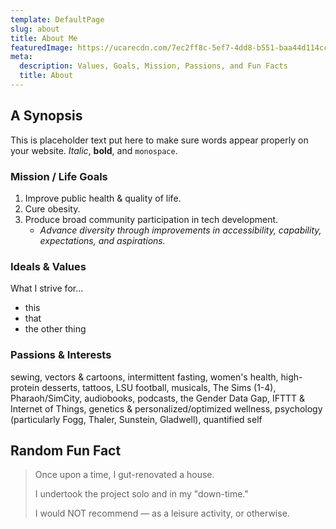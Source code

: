 ```yaml
---
template: DefaultPage
slug: about
title: About Me
featuredImage: https://ucarecdn.com/7ec2ff8c-5ef7-4dd8-b551-baa44d114cc3/
meta:
  description: Values, Goals, Mission, Passions, and Fun Facts
  title: About
---
```


## A Synopsis

This is placeholder text put here to make sure words appear properly on your website. _Italic_, **bold**, and `monospace`.

### Mission / Life Goals

1. Improve public health & quality of life.
1. Cure obesity.
1. Produce broad community participation in tech development.
    - _Advance diversity through improvements in accessibility, capability, expectations, and aspirations._

### Ideals & Values

What I strive for...
- this
- that
- the other thing

### Passions & Interests

sewing, vectors & cartoons, intermittent fasting, women's health, high-protein desserts, tattoos, LSU football, musicals, The Sims (1-4), Pharaoh/SimCity, audiobooks, podcasts, the Gender Data Gap, IFTTT & Internet of Things, genetics & personalized/optimized wellness, psychology (particularly Fogg, Thaler, Sunstein, Gladwell), quantified self

## Random Fun Fact

> Once upon a time, I gut-renovated a house.
> 
> I undertook the project solo and in my "down-time."
> 
> I would NOT recommend — as a leisure activity, or otherwise.
> 

